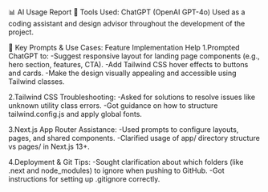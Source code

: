 📊 AI Usage Report
🔧 Tools Used:
ChatGPT (OpenAI GPT-4o)
Used as a coding assistant and design advisor throughout the development of the project.

📌 Key Prompts & Use Cases:
Feature Implementation Help
1.Prompted ChatGPT to:
-Suggest responsive layout for landing page components (e.g., hero section, features, CTA).
-Add Tailwind CSS hover effects to buttons and cards.
-Make the design visually appealing and accessible using Tailwind classes.

2.Tailwind CSS Troubleshooting:
-Asked for solutions to resolve issues like unknown utility class errors.
-Got guidance on how to structure tailwind.config.js and apply global fonts.

3.Next.js App Router Assistance:
-Used prompts to configure layouts, pages, and shared components.
-Clarified usage of app/ directory structure vs pages/ in Next.js 13+.

4.Deployment & Git Tips:
-Sought clarification about which folders (like .next and node_modules) to ignore when pushing to GitHub.
-Got instructions for setting up .gitignore correctly.
